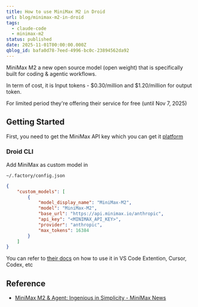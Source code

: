 ```yaml
---
title: How to use MiniMax M2 in Droid
url: blog/minimax-m2-in-droid
tags:
  - claude-code
  - minimax-m2
status: published
date: 2025-11-01T00:00:00.000Z
qblog_id: bafa0d78-7eed-4996-bc0c-23894562da92
---
```


MiniMax M2 a new open source model (open weight) that is specifically built for coding & agentic workflows.

In term of cost, it is Input tokens - $0.30/million and  $1.20/million for output token.

For limited period they're offering their service for free (until Nov 7, 2025)

## Getting Started 
First, you need to get the MiniMax API key which you can get it [platform](https://platform.minimax.io/login)

### Droid CLI
Add MiniMax as custom model in 

`~/.factory/config.json`

```json
{
    "custom_models": [
        {
            "model_display_name": "MiniMax-M2",
            "model": "MiniMax-M2",
            "base_url": "https://api.minimax.io/anthropic",
            "api_key": "<MINIMAX_API_KEY>",
            "provider": "anthropic",
            "max_tokens": 16384
        }
    ]
}
```

You can refer to [their docs](https://platform.minimax.io/docs/guides/text-ai-coding-tools#install-claude-code) on how to use it in VS Code Extention, Cursor, Codex, etc

## Reference
- [MiniMax M2 & Agent: Ingenious in Simplicity - MiniMax News](https://www.minimax.io/news/minimax-m2)